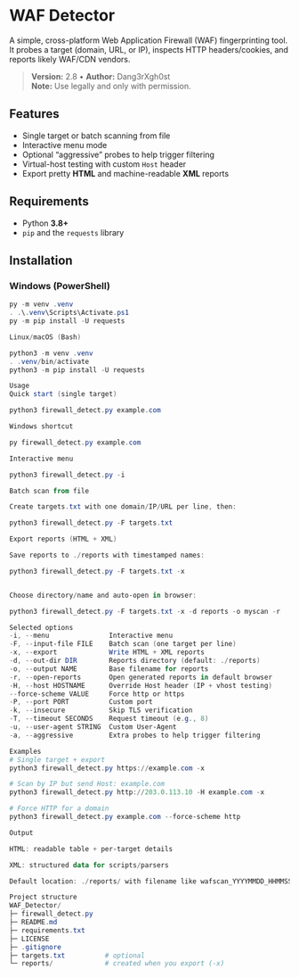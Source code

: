 # WAF Detector

A simple, cross-platform Web Application Firewall (WAF) fingerprinting tool. It probes a target (domain, URL, or IP), inspects HTTP headers/cookies, and reports likely WAF/CDN vendors.

> **Version:** 2.8 • **Author:** Dang3rXgh0st  
> **Note:** Use legally and only with permission.

## Features
- Single target or batch scanning from file  
- Interactive menu mode  
- Optional “aggressive” probes to help trigger filtering  
- Virtual-host testing with custom `Host` header  
- Export pretty **HTML** and machine-readable **XML** reports

## Requirements
- Python **3.8+**
- `pip` and the `requests` library

## Installation

### Windows (PowerShell)
```powershell
py -m venv .venv
. .\.venv\Scripts\Activate.ps1
py -m pip install -U requests

Linux/macOS (Bash)

python3 -m venv .venv
. .venv/bin/activate
python3 -m pip install -U requests

Usage
Quick start (single target)

python3 firewall_detect.py example.com

Windows shortcut

py firewall_detect.py example.com

Interactive menu

python3 firewall_detect.py -i

Batch scan from file

Create targets.txt with one domain/IP/URL per line, then:

python3 firewall_detect.py -F targets.txt

Export reports (HTML + XML)

Save reports to ./reports with timestamped names:

python3 firewall_detect.py -F targets.txt -x


Choose directory/name and auto-open in browser:

python3 firewall_detect.py -F targets.txt -x -d reports -o myscan -r

Selected options
-i, --menu               Interactive menu
-F, --input-file FILE    Batch scan (one target per line)
-x, --export             Write HTML + XML reports
-d, --out-dir DIR        Reports directory (default: ./reports)
-o, --output NAME        Base filename for reports
-r, --open-reports       Open generated reports in default browser
-H, --host HOSTNAME      Override Host header (IP + vhost testing)
--force-scheme VALUE     Force http or https
-P, --port PORT          Custom port
-k, --insecure           Skip TLS verification
-T, --timeout SECONDS    Request timeout (e.g., 8)
-u, --user-agent STRING  Custom User-Agent
-a, --aggressive         Extra probes to help trigger filtering

Examples
# Single target + export
python3 firewall_detect.py https://example.com -x

# Scan by IP but send Host: example.com
python3 firewall_detect.py http://203.0.113.10 -H example.com -x

# Force HTTP for a domain
python3 firewall_detect.py example.com --force-scheme http

Output

HTML: readable table + per-target details

XML: structured data for scripts/parsers

Default location: ./reports/ with filename like wafscan_YYYYMMDD_HHMMSS

Project structure
WAF_Detector/
├─ firewall_detect.py
├─ README.md
├─ requirements.txt
├─ LICENSE
├─ .gitignore
├─ targets.txt          # optional
└─ reports/             # created when you export (-x)

